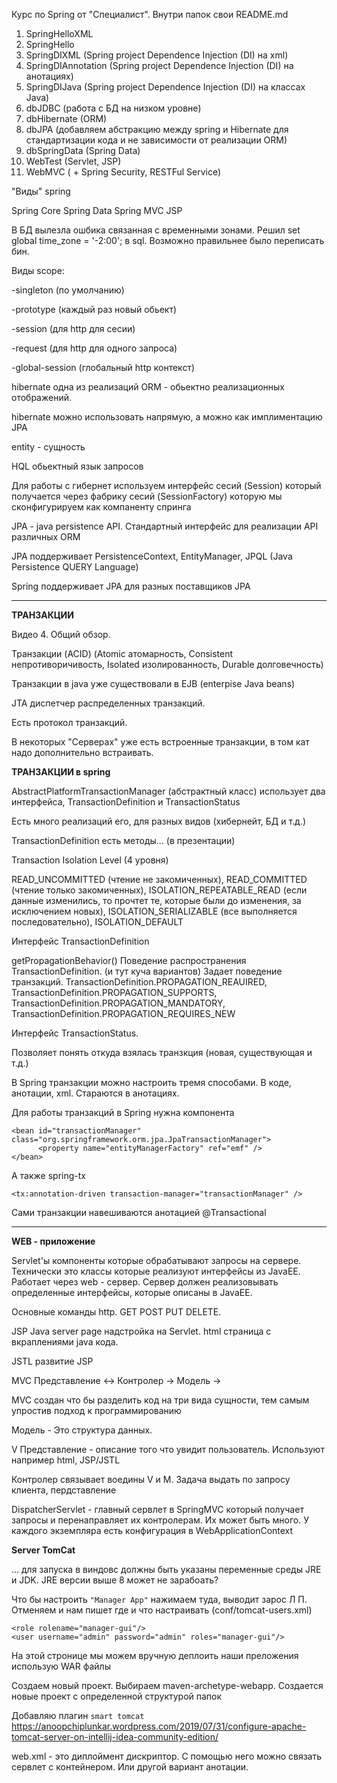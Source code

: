 Курс по Spring от "Специалист". Внутри папок свои README.md
1. SpringHelloXML
2. SpringHello
3. SpringDIXML (Spring project Dependence Injection (DI) на xml)
4. SpringDIAnnotation (Spring project Dependence Injection (DI) на анотациях)
5. SpringDIJava (Spring project Dependence Injection (DI) на классах Java)
6. dbJDBC (работа с БД на низком уровне)
7. dbHibernate (ORM)
8. dbJPA  (добавляем абстракцию между spring и Hibernate для стандартизации кода и не зависимости от реализации ORM)
9. dbSpringData (Spring Data)
10. WebTest (Servlet, JSP)
11. WebMVC ( + Spring Security, RESTFul Service)


"Виды" spring

Spring Core
Spring Data
Spring MVC
JSP

В БД вылезла ошбика связанная с временными зонами. Решил set global time_zone = '-2:00'; в sql. Возможно правильнее было переписать бин.

Виды scope: 

-singleton (по умолчанию)

-prototype  (каждый раз новый обьект)

-session (для http для сесии)

-request (для http для одного запроса)

-global-session (глобальный http контекст)

hibernate одна из реализаций ORM - обьектно реализационных отображений.

hibernate можно использовать напрямую, а можно как имплиментацию JPA

entity - сущность

HQL обьектный язык запросов

Для работы с гибернет используем интерфейс сесий (Session) который получается через фабрику сесий (SessionFactory) которую мы сконфигурируем как компаненту спринга

JPA - java persistence API. Стандартный интерфейс для реализации API различных ORM

JPA поддерживает PersistenceContext, EntityManager, JPQL (Java Persistence QUERY Language)

Spring поддерживает JPA для разных поставщиков JPA

---------------
**ТРАНЗАКЦИИ**

Видео 4. Общий обзор.

Транзакции (ACID) (Atomic атомарность, Consistent непротиворичивость, Isolated изолированность, Durable долговечность)

Транзакции в java уже существовали в EJB (enterpise Java beans)

JTA диспетчер распределенных транзакций.

Есть протокол транзакций.

В некоторых "Серверах" уже есть встроенные транзакции, в том кат надо дополнительно встраивать.

**ТРАНЗАКЦИИ в spring**

AbstractPlatformTransactionManager (абстрактный класс) использует два интерфейса, TransactionDefinition и TransactionStatus

Есть много реализаций его, для разных видов (хибернейт, БД и т.д.)
 
TransactionDefinition есть методы... (в презентации)

Transaction Isolation Level  (4 уровня)

READ_UNCOMMITTED (чтение не закомиченных), READ_COMMITTED (чтение только закомиченных), ISOLATION_REPEATABLE_READ (если данные изменились, то прочтет те, которые были до изменения, за исключением новых), ISOLATION_SERIALIZABLE (все выполняется последовательно), ISOLATION_DEFAULT

Интерфейс TransactionDefinition

getPropagationBehavior() Поведение распространения TransactionDefinition. (и тут куча вариантов) Задает поведение транзакций.
TransactionDefinition.PROPAGATION_REAUIRED, TransactionDefinition.PROPAGATION_SUPPORTS, TransactionDefinition.PROPAGATION_MANDATORY, TransactionDefinition.PROPAGATION_REQUIRES_NEW

Интерфейс TransactionStatus. 

Позволяет понять откуда взялась транзкция (новая, существующая и т.д.)

В Spring транзакции можно настроить тремя способами. В коде, анотации, xml. Стараются в анотациях. 

Для работы транзакций в Spring нужна компонента 

	<bean id="transactionManager" class="org.springframework.orm.jpa.JpaTransactionManager">
          <property name="entityManagerFactory" ref="emf" />
    </bean>
    
А также spring-tx

    <tx:annotation-driven transaction-manager="transactionManager" />
    
Сами транзакции навешиваются анотацией @Transactional    

---------------------------------------------

**WEB - приложение**

Servlet'ы компоненты которые обрабатывают запросы на сервере. Технически это классы которые реализуют интерфейсы из JavaEE. Работает через web - сервер. 
Сервер должен реализовывать определенные интерфейсы, которые описаны в JavaEE. 

Основные команды http. GET POST PUT DELETE.

JSP Java server page надстройка на Servlet. html страница с вкраплениями java кода.

JSTL развитие JSP

MVC  Представление <-> Контролер -> Модель ->

MVC создан что бы разделить код на три вида сущности, тем самым упростив подход к программированию

Модель - Это структура данных.

V Представление - описание того что увидит пользователь. Используют например html, JSP/JSTL

Контролер связывает воедины V и M. Задача выдать по запросу клиента, пердставление

DispatcherServlet - главный сервлет в SpringMVC который получает запросы и перенаправляет их контролерам. Их может быть много. 
У каждого экземпляра есть конфигурация в WebApplicationContext

**Server TomCat** 

... для запуска в виндовс должны быть указаны переменные 
среды JRE и JDK. JRE версии выше 8 может не зарабоать?

Что бы настроить `"Manager App"` нажимаем туда, выводит зарос Л П.
Отменяем и нам пишет где и что настраивать (conf/tomcat-users.xml)

    <role rolename="manager-gui"/>
    <user username="admin" password="admin" roles="manager-gui"/>		
    
На этой стронице мы можем вручную деплоить наши преложения использую WAR файлы    

Создаем новый проект. Выбираем maven-archetype-webapp. 
Создается новые проект с определенной структурой папок

Добавляю плагин `smart tomcat` https://anoopchiplunkar.wordpress.com/2019/07/31/configure-apache-tomcat-server-on-intellij-idea-community-edition/

web.xml - это диплоймент дискриптор. С помощью него можно связать сервлет с контейнером. Или другой вариант анотации.
    


